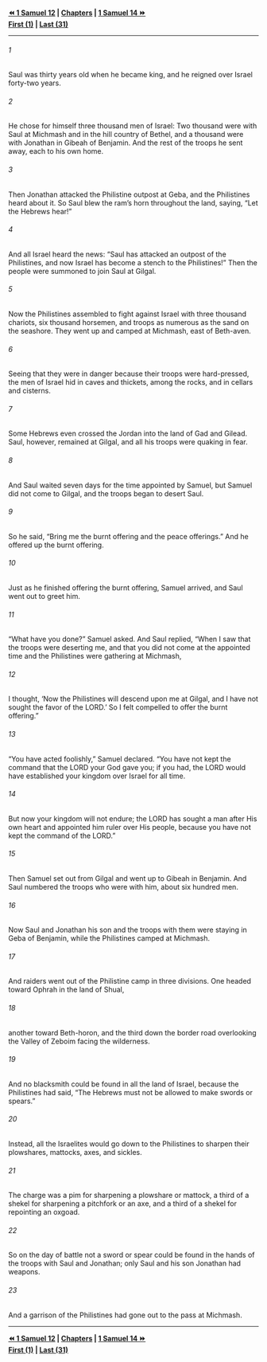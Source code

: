   
**[⏪ 1 Samuel 12](./1%20Samuel%2012.md) | [Chapters](./_index.md) | [1 Samuel 14 ⏩](./1%20Samuel%2014.md)**  
**[First (1)](./1%20Samuel%201.md) | [Last (31)](./1%20Samuel%2031.md)**  
  
---  
  
###### 1  
Saul was thirty years old when he became king, and he reigned over Israel forty-two years.  
  
###### 2  
He chose for himself three thousand men of Israel: Two thousand were with Saul at Michmash and in the hill country of Bethel, and a thousand were with Jonathan in Gibeah of Benjamin. And the rest of the troops he sent away, each to his own home.  
  
###### 3  
Then Jonathan attacked the Philistine outpost at Geba, and the Philistines heard about it. So Saul blew the ram’s horn throughout the land, saying, “Let the Hebrews hear!”  
  
###### 4  
And all Israel heard the news: “Saul has attacked an outpost of the Philistines, and now Israel has become a stench to the Philistines!” Then the people were summoned to join Saul at Gilgal.  
  
###### 5  
Now the Philistines assembled to fight against Israel with three thousand chariots, six thousand horsemen, and troops as numerous as the sand on the seashore. They went up and camped at Michmash, east of Beth-aven.  
  
###### 6  
Seeing that they were in danger because their troops were hard-pressed, the men of Israel hid in caves and thickets, among the rocks, and in cellars and cisterns.  
  
###### 7  
Some Hebrews even crossed the Jordan into the land of Gad and Gilead. Saul, however, remained at Gilgal, and all his troops were quaking in fear.  
  
###### 8  
And Saul waited seven days for the time appointed by Samuel, but Samuel did not come to Gilgal, and the troops began to desert Saul.  
  
###### 9  
So he said, “Bring me the burnt offering and the peace offerings.” And he offered up the burnt offering.  
  
###### 10  
Just as he finished offering the burnt offering, Samuel arrived, and Saul went out to greet him.  
  
###### 11  
“What have you done?” Samuel asked. And Saul replied, “When I saw that the troops were deserting me, and that you did not come at the appointed time and the Philistines were gathering at Michmash,  
  
###### 12  
I thought, ‘Now the Philistines will descend upon me at Gilgal, and I have not sought the favor of the LORD.’ So I felt compelled to offer the burnt offering.”  
  
###### 13  
“You have acted foolishly,” Samuel declared. “You have not kept the command that the LORD your God gave you; if you had, the LORD would have established your kingdom over Israel for all time.  
  
###### 14  
But now your kingdom will not endure; the LORD has sought a man after His own heart and appointed him ruler over His people, because you have not kept the command of the LORD.”  
  
###### 15  
Then Samuel set out from Gilgal and went up to Gibeah in Benjamin. And Saul numbered the troops who were with him, about six hundred men.  
  
###### 16  
Now Saul and Jonathan his son and the troops with them were staying in Geba of Benjamin, while the Philistines camped at Michmash.  
  
###### 17  
And raiders went out of the Philistine camp in three divisions. One headed toward Ophrah in the land of Shual,  
  
###### 18  
another toward Beth-horon, and the third down the border road overlooking the Valley of Zeboim facing the wilderness.  
  
###### 19  
And no blacksmith could be found in all the land of Israel, because the Philistines had said, “The Hebrews must not be allowed to make swords or spears.”  
  
###### 20  
Instead, all the Israelites would go down to the Philistines to sharpen their plowshares, mattocks, axes, and sickles.  
  
###### 21  
The charge was a pim for sharpening a plowshare or mattock, a third of a shekel for sharpening a pitchfork or an axe, and a third of a shekel for repointing an oxgoad.  
  
###### 22  
So on the day of battle not a sword or spear could be found in the hands of the troops with Saul and Jonathan; only Saul and his son Jonathan had weapons.  
  
###### 23  
And a garrison of the Philistines had gone out to the pass at Michmash.  
  
  
---  
  
**[⏪ 1 Samuel 12](./1%20Samuel%2012.md) | [Chapters](./_index.md) | [1 Samuel 14 ⏩](./1%20Samuel%2014.md)**  
**[First (1)](./1%20Samuel%201.md) | [Last (31)](./1%20Samuel%2031.md)**  
  
